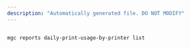 ```yaml
---
description: "Automatically generated file. DO NOT MODIFY"
---
```


```cli

mgc reports daily-print-usage-by-printer list

```